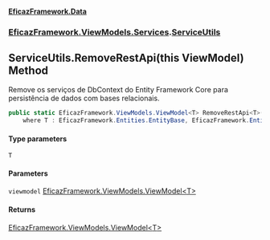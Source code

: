 #### [EficazFramework.Data](EficazFrameworkData.md 'EficazFramework Data')
### [EficazFramework.ViewModels.Services](EficazFrameworkData.md#EficazFramework.ViewModels.Services 'EficazFramework.ViewModels.Services').[ServiceUtils](EficazFramework.ViewModels.Services/ServiceUtils.md 'EficazFramework.ViewModels.Services.ServiceUtils')

## ServiceUtils.RemoveRestApi<T>(this ViewModel<T>) Method

Remove os serviços de DbContext do Entity Framework Core para persistência de dados com bases relacionais.

```csharp
public static EficazFramework.ViewModels.ViewModel<T> RemoveRestApi<T>(this EficazFramework.ViewModels.ViewModel<T> viewmodel)
    where T : EficazFramework.Entities.EntityBase, EficazFramework.Entities.IEntity;
```
#### Type parameters

<a name='EficazFramework.ViewModels.Services.ServiceUtils.RemoveRestApi_T_(thisEficazFramework.ViewModels.ViewModel_T_).T'></a>

`T`
#### Parameters

<a name='EficazFramework.ViewModels.Services.ServiceUtils.RemoveRestApi_T_(thisEficazFramework.ViewModels.ViewModel_T_).viewmodel'></a>

`viewmodel` [EficazFramework.ViewModels.ViewModel&lt;](EficazFramework.ViewModels/ViewModel_T_.md 'EficazFramework.ViewModels.ViewModel<T>')[T](EficazFramework.ViewModels.Services/ServiceUtils/RemoveRestApi_T_(thisViewModel_T_).md#EficazFramework.ViewModels.Services.ServiceUtils.RemoveRestApi_T_(thisEficazFramework.ViewModels.ViewModel_T_).T 'EficazFramework.ViewModels.Services.ServiceUtils.RemoveRestApi<T>(this EficazFramework.ViewModels.ViewModel<T>).T')[&gt;](EficazFramework.ViewModels/ViewModel_T_.md 'EficazFramework.ViewModels.ViewModel<T>')

#### Returns
[EficazFramework.ViewModels.ViewModel&lt;](EficazFramework.ViewModels/ViewModel_T_.md 'EficazFramework.ViewModels.ViewModel<T>')[T](EficazFramework.ViewModels.Services/ServiceUtils/RemoveRestApi_T_(thisViewModel_T_).md#EficazFramework.ViewModels.Services.ServiceUtils.RemoveRestApi_T_(thisEficazFramework.ViewModels.ViewModel_T_).T 'EficazFramework.ViewModels.Services.ServiceUtils.RemoveRestApi<T>(this EficazFramework.ViewModels.ViewModel<T>).T')[&gt;](EficazFramework.ViewModels/ViewModel_T_.md 'EficazFramework.ViewModels.ViewModel<T>')